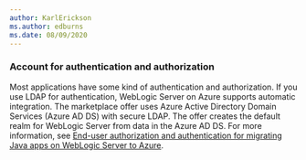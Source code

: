 ```yaml
---
author: KarlErickson
ms.author: edburns
ms.date: 08/09/2020
---
```


### Account for authentication and authorization

Most applications have some kind of authentication and authorization.  If you use LDAP for authentication, WebLogic Server on Azure supports automatic integration. The marketplace offer uses Azure Active Directory Domain Services (Azure AD DS) with secure LDAP.  The offer creates the default realm for WebLogic Server from data in the Azure AD DS.  For more information, see [End-user authorization and authentication for migrating Java apps on WebLogic Server to Azure](../migrate-weblogic-with-aad-ldap.md).

